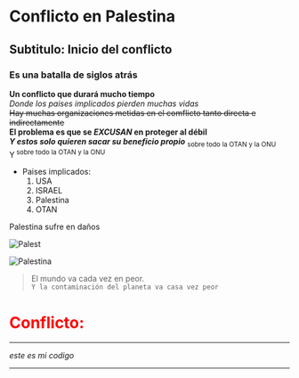 # Conflicto en Palestina
## Subtitulo: Inicio del conflicto
### Es una batalla de siglos atrás

**Un conflicto que durará mucho tiempo**  
*Donde los paises implicados pierden muchas vidas*  
~~Hay muchas organizaciones metidas en el comflicto tanto directa e indirectamente~~  
**El problema es que se _EXCUSAN_ en proteger al débil**  
***Y estos solo quieren sacar su beneficio propio***
<sub> sobre todo la OTAN y la ONU</sub>  
Y<sup> sobre todo la OTAN y la ONU</sup>
 * Paises implicados:
   1. USA
   2. ISRAEL
   3. Palestina
   4. OTAN
 
Palestina sufre en daños  

![Palest](https://img.freepik.com/fotos-premium/arte-vectorial-crisis-palestina-e-israeli-como-tragedia-guerra-medio-oriente-como-simbolo_114016-8578.jpg)

![Palestina](./img/palestina.png)

> El mundo va cada vez en peor.  
`Y la contaminación del planeta va casa vez peor`

<h1 style="color:red;">Conflicto:</h1>

***
_este es mi codigo_
***
